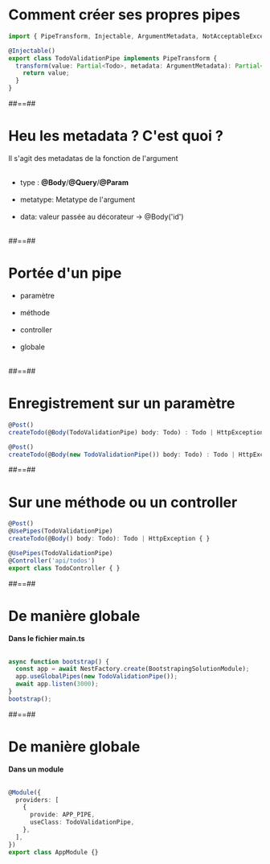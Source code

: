 <!-- .slide: class="with-code inconsolata" -->
# Comment créer ses propres pipes
```typescript
import { PipeTransform, Injectable, ArgumentMetadata, NotAcceptableException } from '@nestjs/common';

@Injectable()
export class TodoValidationPipe implements PipeTransform {
  transform(value: Partial<Todo>, metadata: ArgumentMetadata): Partial<Todo> | NotAcceptableException {
    return value;
  }
}
```
<!-- .element: class="big-code" -->

##==##

# Heu les metadata ? C'est quoi ?
Il s'agit des metadatas de la fonction de l'argument <br/><br/>
- type : **@Body**/**@Query**/**@Param** <br/><br/>
- metatype: Metatype de l'argument <br/><br/>
- data: valeur passée au décorateur -> @Body('id') <br/><br/>

##==##

# Portée d'un pipe
- paramètre <br/><br/>
- méthode <br/><br/>
- controller <br/><br/>
- globale <br/><br/>

##==##

<!-- .slide: class="with-code inconsolata"-->
# Enregistrement sur un paramètre
```typescript
@Post()
createTodo(@Body(TodoValidationPipe) body: Todo) : Todo | HttpException { }

@Post()
createTodo(@Body(new TodoValidationPipe()) body: Todo) : Todo | HttpException { }
```
<!-- .element: class="big-code" -->

##==##

<!-- .slide: class="with-code inconsolata" -->
# Sur une méthode ou un controller
```typescript
@Post()
@UsePipes(TodoValidationPipe)
createTodo(@Body() body: Todo): Todo | HttpException { }

@UsePipes(TodoValidationPipe)
@Controller('api/todos')
export class TodoController { }
```
<!-- .element: class="big-code" -->

##==##

<!-- .slide: class="with-code inconsolata"-->
# De manière globale
**Dans le fichier main.ts** <br/><br/>

```typescript
async function bootstrap() {
  const app = await NestFactory.create(BootstrapingSolutionModule);
  app.useGlobalPipes(new TodoValidationPipe());
  await app.listen(3000);
}
bootstrap();
```
<!-- .element: class="big-code"-->

##==##

<!-- .slide: class="with-code inconsolata"-->
# De manière globale
**Dans un module** <br/><br/>

```typescript
@Module({
  providers: [
    {
      provide: APP_PIPE,
      useClass: TodoValidationPipe,
    },
  ],
})
export class AppModule {}
```
<!-- .element: class="big-code" -->


